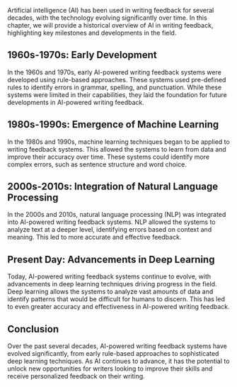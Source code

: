 
Artificial intelligence (AI) has been used in writing feedback for several decades, with the technology evolving significantly over time. In this chapter, we will provide a historical overview of AI in writing feedback, highlighting key milestones and developments in the field.

1960s-1970s: Early Development
------------------------------

In the 1960s and 1970s, early AI-powered writing feedback systems were developed using rule-based approaches. These systems used pre-defined rules to identify errors in grammar, spelling, and punctuation. While these systems were limited in their capabilities, they laid the foundation for future developments in AI-powered writing feedback.

1980s-1990s: Emergence of Machine Learning
------------------------------------------

In the 1980s and 1990s, machine learning techniques began to be applied to writing feedback systems. This allowed the systems to learn from data and improve their accuracy over time. These systems could identify more complex errors, such as sentence structure and word choice.

2000s-2010s: Integration of Natural Language Processing
-------------------------------------------------------

In the 2000s and 2010s, natural language processing (NLP) was integrated into AI-powered writing feedback systems. NLP allowed the systems to analyze text at a deeper level, identifying errors based on context and meaning. This led to more accurate and effective feedback.

Present Day: Advancements in Deep Learning
------------------------------------------

Today, AI-powered writing feedback systems continue to evolve, with advancements in deep learning techniques driving progress in the field. Deep learning allows the systems to analyze vast amounts of data and identify patterns that would be difficult for humans to discern. This has led to even greater accuracy and effectiveness in AI-powered writing feedback.

Conclusion
----------

Over the past several decades, AI-powered writing feedback systems have evolved significantly, from early rule-based approaches to sophisticated deep learning techniques. As AI continues to advance, it has the potential to unlock new opportunities for writers looking to improve their skills and receive personalized feedback on their writing.

